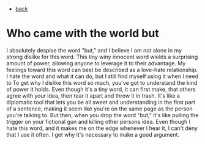 - [back](index.md)
<h1>Who came with the world but</h1>
I absolutely despise the word "but," and I believe I am not alone in my strong dislike for this word. This tiny winy innocent word wields a surprising amount of power, allowing anyone to leverage it to their advantage.
My feelings toward this word can best be described as a love-hate relationship. I hate the word and what it can do, but I still find myself using it when I need to
To get why I dislike this word so much, you've got to understand the kind of power it holds. Even though it's a tiny word, it can first make, that others agree with your idea, then tear it apart and throw it in trash. 
It's like a diplomatic tool that lets you be all sweet and understanding in the first part of a sentence, making it seem like you're on the same page as the person you're talking to. But then, when you drop the word "but," it's like pulling the trigger on your fictional gun and killing other persons idea.
Even though I hate this word, and it makes me on the edge  whenever I hear it, I can't deny that I use it often. I get why it's necessary to make a good argument.
